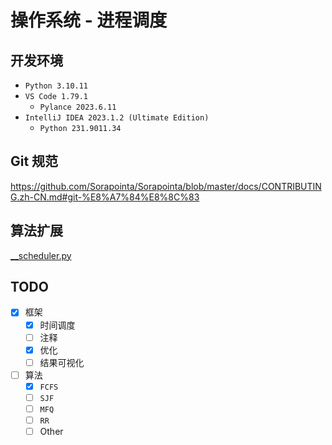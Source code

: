 # 操作系统 - 进程调度

## 开发环境

- `Python 3.10.11`
- `VS Code 1.79.1`
  - `Pylance 2023.6.11`
- `IntelliJ IDEA 2023.1.2 (Ultimate Edition)`
  - `Python 231.9011.34`

## Git 规范

<https://github.com/Sorapointa/Sorapointa/blob/master/docs/CONTRIBUTING.zh-CN.md#git-%E8%A7%84%E8%8C%83>

## 算法扩展

[__scheduler.py](process_schedule/core/scheduler/__scheduler.py)

## TODO

- [x] 框架
  - [x] 时间调度
  - [ ] 注释
  - [x] 优化
  - [ ] 结果可视化
- [ ] 算法
  - [x] `FCFS`
  - [ ] `SJF`
  - [ ] `MFQ`
  - [ ] `RR`
  - [ ] Other
